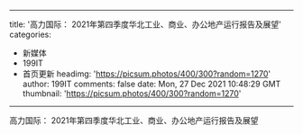 
---
title: '高力国际： 2021年第四季度华北工业、商业、办公地产运行报告及展望'
categories: 
 - 新媒体
 - 199IT
 - 首页更新
headimg: 'https://picsum.photos/400/300?random=1270'
author: 199IT
comments: false
date: Mon, 27 Dec 2021 10:48:29 GMT
thumbnail: 'https://picsum.photos/400/300?random=1270'
---

<div>   
高力国际： 2021年第四季度华北工业、商业、办公地产运行报告及展望  
</div>
            
